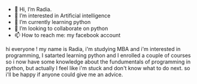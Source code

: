 - 👋 Hi, I’m Radia.
- 👀 I’m interested in Artificial intelligence
- 🌱 I’m currently learning python
- 💞️ I’m looking to collaborate on python
- 📫 How to reach me: my facebook account 

<!---
Radia112/Radia112 is a ✨ special ✨ repository because its `README.md` (this file) appears on your GitHub profile.
You can click the Preview link to take a look at your changes.
--->
hi everyone ! my name is Radia, i'm studying MBA and i'm interested in programming,
I satarted learning python and I enrolled a couple of courses so i now have some knowledge about the fundumentals of programming in python, 
but actually I feel like i'm stuck and don't know what to do next. so i'll be happy if anyone could give me an advice.
